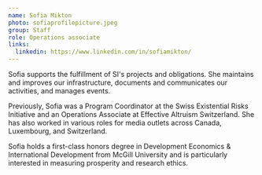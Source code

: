 ```yaml
---
name: Sofia Mikton
photo: sofiaprofilepicture.jpeg
group: Staff
role: Operations associate
links:
  linkedin: https://www.linkedin.com/in/sofiamikton/
---
```

Sofia supports the fulfillment of SI's projects and obligations. She maintains and improves our infrastructure, documents and communicates our activities, and manages events.

Previously, Sofia was a Program Coordinator at the Swiss Existential Risks Initiative and an Operations Associate at Effective Altruism Switzerland. She has also worked in various roles for media outlets across Canada, Luxembourg, and Switzerland.

Sofia holds a first-class honors degree in Development Economics & International Development from McGill University and is particularly interested in measuring prosperity and research ethics.